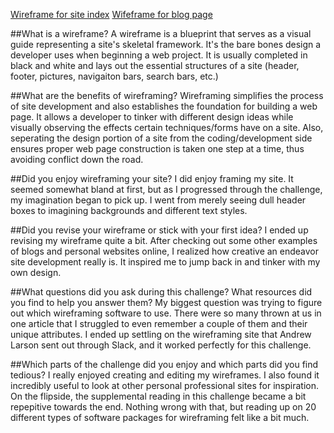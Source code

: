[Wireframe for site index](/week-2/imgs/wireframe-index.png)
[Wifeframe for blog page](/week-2/imgs/wireframe-blog-index.png)

##What is a wireframe?
A wireframe is a blueprint that serves as a visual guide representing a site's skeletal framework. It's the bare bones design a developer uses when beginning a web project. It is usually completed in black and white and lays out the essential structures of a site (header, footer, pictures, navigaiton bars, search bars, etc.)

##What are the benefits of wireframing?
Wireframing simplifies the process of site development and also establishes the foundation for building a web page.  It allows a developer to tinker with different design ideas while visually observing the effects certain techniques/forms have on a site.  Also, seperating the design portion of a site from the coding/development side ensures proper web page construction is taken one step at a time, thus avoiding conflict down the road.

##Did you enjoy wireframing your site?
I did enjoy framing my site. It seemed somewhat bland at first, but as I progressed through the challenge, my imagination began to pick up. I went from merely seeing dull header boxes to imagining backgrounds and different text styles.

##Did you revise your wireframe or stick with your first idea?
I ended up revising my wireframe quite a bit. After checking out some other examples of blogs and personal websites online, I realized how creative an endeavor site development really is.  It inspired me to jump back in and tinker with my own design.

##What questions did you ask during this challenge? What resources did you find to help you answer them?
My biggest question was trying to figure out which wireframing software to use. There were so many thrown at us in one article that I struggled to even remember a couple of them and their unique attributes. I ended up settling on the wireframing site that Andrew Larson sent out through Slack, and it worked perfectly for this challenge.

##Which parts of the challenge did you enjoy and which parts did you find tedious?
I really enjoyed creating and editing my wireframes. I also found it incredibly useful to look at other personal professional sites for inspiration. On the flipside, the supplemental reading in this challenge became a bit repepitive towards the end. Nothing wrong with that, but reading up on 20 different types of software packages for wireframing felt like a bit much.
